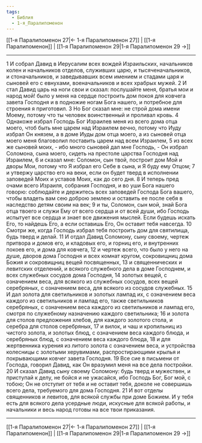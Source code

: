 ```yaml
---
tags:
  - Библия
  - 1-я_Паралипоменон
---
```

[[1-я Паралипоменон 27|← 1-я Паралипоменон 27]] | [[1-я Паралипоменон]] | [[1-я Паралипоменон 29|1-я Паралипоменон 29 →]]

---
1 И собрал Давид в Иерусалим всех вождей Израильских, начальников колен и начальников отделов, служивших царю, и тысяченачальников, и стоначальников, и заведывавших всем имением и стадами царя и сыновей его с евнухами, военачальников и всех храбрых мужей.
2 И стал Давид царь на ноги свои и сказал: послушайте меня, братья мои и народ мой! было у меня на сердце построить дом покоя для ковчега завета Господня и в подножие ногам Бога нашего, и потребное для строения я приготовил.
3 Но Бог сказал мне: не строй дома имени Моему, потому что ты человек воинственный и проливал кровь.
4 Однакоже избрал Господь Бог Израилев меня из всего дома отца моего, чтоб быть мне царем над Израилем вечно, потому что Иуду избрал Он князем, а в доме Иуды дом отца моего, а из сыновей отца моего меня благоволил поставить царем над всем Израилем,
5 из всех же сыновей моих, - ибо много сыновей дал мне Господь, - Он избрал Соломона, сына моего, сидеть на престоле царства Господня над Израилем,
6 и сказал мне: Соломон, сын твой, построит дом Мой и дворы Мои, потому что Я избрал его Себе в сына, и Я буду ему Отцом;
7 и утвержу царство его на веки, если он будет тверд в исполнении заповедей Моих и уставов Моих, как до сего дня.
8 И теперь пред очами всего Израиля, собрания Господня, и во уши Бога нашего говорю: соблюдайте и держитесь всех заповедей Господа Бога вашего, чтобы владеть вам сею доброю землею и оставить ее после себя в наследство детям своим на век;
9 и ты, Соломон, сын мой, знай Бога отца твоего и служи Ему от всего сердца и от всей души, ибо Господь испытует все сердца и знает все движения мыслей. Если будешь искать Его, то найдешь Его, а если оставишь Его, Он оставит тебя навсегда.
10 Смотри же, когда Господь избрал тебя построить дом для святилища, будь тверд и делай.
11 И отдал Давид Соломону, сыну своему, чертеж притвора и домов его, и кладовых его, и горниц его, и внутренних покоев его, и дома для ковчега,
12 и чертеж всего, что было у него на душе, дворов дома Господня и всех комнат кругом, сокровищниц дома Божия и сокровищниц вещей посвященных,
13 и священнических и левитских отделений, и всякого служебного дела в доме Господнем, и всех служебных сосудов дома Господня,
14 золотых вещей, с означением веса, для всякого из служебных сосудов, всех вещей серебряных, с означением веса, для всякого из сосудов служебных.
15 И дал золота для светильников и золотых лампад их, с означением веса каждого из светильников и лампад его, также светильников серебряных, с означением веса каждого из светильников и лампад его, смотря по служебному назначению каждого светильника;
16 и золота для столов предложения хлебов, для каждого золотого стола, и серебра для столов серебряных,
17 и вилок, и чаш и кропильниц из чистого золота, и золотых блюд, с означением веса каждого блюда, и серебряных блюд, с означением веса каждого блюда,
18 и для жертвенника курения из литого золота с означением веса, и устройства колесницы с золотыми херувимами, распростирающими крылья и покрывающими ковчег завета Господня.
19 Все сие в письмени от Господа, говорил Давид, как Он вразумил меня на все дела постройки.
20 И сказал Давид сыну своему Соломону: будь тверд и мужествен, и приступай к делу, не бойся и не ужасайся, ибо Господь Бог, Бог мой, с тобою; Он не отступит от тебя и не оставит тебя, доколе не совершишь всего дела, требуемого для дома Господня.
21 И вот отделы священников и левитов, для всякой службы при доме Божием. И у тебя есть для всякого дела усердные люди, искусные для всякой работы, и начальники и весь народ готовы на все твои приказания.

---
[[1-я Паралипоменон 27|← 1-я Паралипоменон 27]] | [[1-я Паралипоменон]] | [[1-я Паралипоменон 29|1-я Паралипоменон 29 →]]